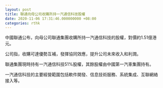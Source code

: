 ```yaml
---
layout: post
title: 聯通向母公司收購所持一汽通信科技股權
date: 2020-11-06 17:31:46.000000000 +08:00
categories: rthk
---
```


中國聯通公布，向母公司聯通集團收購所持一汽通信科技的股權，對價約1.51億港元。

公司指，收購可達優勢互補，發揮協同效應，提升公司未來收入和利潤。

聯通集團現時持有一汽通信科技51%股權，其餘股權由中國第一汽車集團持有。

一汽通信科技的主要經營範圍包括軟件開發、信息技術服務、系統集成、互聯網絡接入等。

